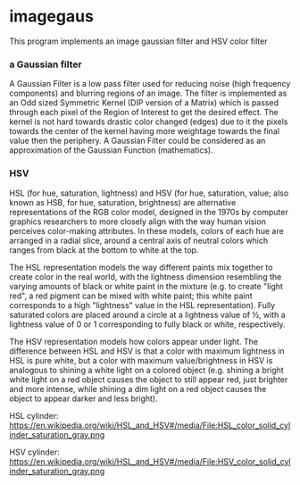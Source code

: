 # imagegaus

This program implements an image gaussian filter and HSV color filter 

### a Gaussian filter

A Gaussian Filter is a low pass filter used for reducing noise (high frequency components) and blurring regions of an image. The filter is implemented as an Odd sized Symmetric Kernel (DIP version of a Matrix) which is passed through each pixel of the Region of Interest to get the desired effect. The kernel is not hard towards drastic color changed (edges) due to it the pixels towards the center of the kernel having more weightage towards the final value then the periphery. A Gaussian Filter could be considered as an approximation of the Gaussian Function (mathematics).

### HSV

HSL (for hue, saturation, lightness) and HSV (for hue, saturation, value; also known as HSB, for hue, saturation, brightness) are alternative representations of the RGB color model, designed in the 1970s by computer graphics researchers to more closely align with the way human vision perceives color-making attributes. In these models, colors of each hue are arranged in a radial slice, around a central axis of neutral colors which ranges from black at the bottom to white at the top.

The HSL representation models the way different paints mix together to create color in the real world, with the lightness dimension resembling the varying amounts of black or white paint in the mixture (e.g. to create "light red", a red pigment can be mixed with white paint; this white paint corresponds to a high "lightness" value in the HSL representation). Fully saturated colors are placed around a circle at a lightness value of ½, with a lightness value of 0 or 1 corresponding to fully black or white, respectively.

The HSV representation models how colors appear under light. The difference between HSL and HSV is that a color with maximum lightness in HSL is pure white, but a color with maximum value/brightness in HSV is analogous to shining a white light on a colored object (e.g. shining a bright white light on a red object causes the object to still appear red, just brighter and more intense, while shining a dim light on a red object causes the object to appear darker and less bright).

HSL cylinder: https://en.wikipedia.org/wiki/HSL_and_HSV#/media/File:HSL_color_solid_cylinder_saturation_gray.png

HSV cylinder: https://en.wikipedia.org/wiki/HSL_and_HSV#/media/File:HSV_color_solid_cylinder_saturation_gray.png
